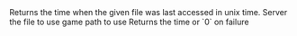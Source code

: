 <function name="TimeAccessed" parent="filesystem" type="libraryfunc">
	<description>
		Returns the time when the given file was last accessed in unix time.
	</description>
	<realm>Server</realm>
	<args>
		<arg name="fileName" type="string">the file to use</arg>
		<arg name="gamePath" type="string" default="GAME">game path to use</arg>
	</args>
	<rets>
		<ret name="accessTime" type="number">Returns the time or `0` on failure</ret>
	</rets>
</function>